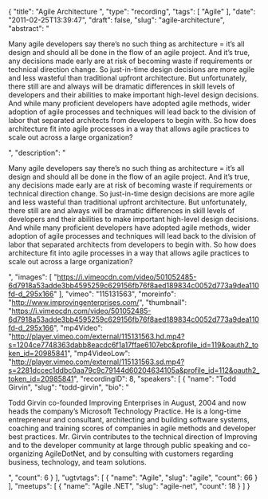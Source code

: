 {
  "title": "Agile Architecture ",
  "type": "recording",
  "tags": [
    "Agile"
  ],
  "date": "2011-02-25T13:39:47",
  "draft": false,
  "slug": "agile-architecture",
  "abstract": "<p>Many agile developers say there&rsquo;s no such thing as architecture = it&rsquo;s all design and should all be done in the flow of an agile project. And it&rsquo;s true, any decisions made early are at risk of becoming waste if requirements or technical direction change. So just-in-time design decisions are more agile and less wasteful than traditional upfront architecture. But unfortunately, there still are and always will be dramatic differences in skill levels of developers and their abilities to make important high-level design decisions. And while many proficient developers have adopted agile methods, wider adoption of agile processes and techniques will lead back to the division of labor that separated architects from developers to begin with. So how does architecture fit into agile processes in a way that allows agile practices to scale out across a large organization?</p>",
  "description": "<p>Many agile developers say there&rsquo;s no such thing as architecture = it&rsquo;s all design and should all be done in the flow of an agile project. And it&rsquo;s true, any decisions made early are at risk of becoming waste if requirements or technical direction change. So just-in-time design decisions are more agile and less wasteful than traditional upfront architecture. But unfortunately, there still are and always will be dramatic differences in skill levels of developers and their abilities to make important high-level design decisions. And while many proficient developers have adopted agile methods, wider adoption of agile processes and techniques will lead back to the division of labor that separated architects from developers to begin with. So how does architecture fit into agile processes in a way that allows agile practices to scale out across a large organization?</p>",
  "images": [
    "https://i.vimeocdn.com/video/501052485-6d7918a53adde3bb4595259c629156fb76f8aed189834c0052d773a9dea110fd-d_295x166"
  ],
  "vimeo": "115131563",
  "moreinfo": "http://www.improvingenterprises.com/",
  "thumbnail": "https://i.vimeocdn.com/video/501052485-6d7918a53adde3bb4595259c629156fb76f8aed189834c0052d773a9dea110fd-d_295x166",
  "mp4Video": "http://player.vimeo.com/external/115131563.hd.mp4?s=1204ce7748363dabb8eacdc6f1a17ffae6107ebc&profile_id=119&oauth2_token_id=20985841",
  "mp4VideoLow": "http://player.vimeo.com/external/115131563.sd.mp4?s=2281dccec1ddbc0aa79c9c79144d60204634105a&profile_id=112&oauth2_token_id=20985841",
  "recordingID": 8,
  "speakers": [
    {
      "name": "Todd Girvin",
      "slug": "todd-girvin",
      "bio": "<p>Todd Girvin co-founded Improving Enterprises in August, 2004 and now heads the company’s Microsoft Technology Practice. He is a long-time entrepreneur and consultant, architecting and building software systems, coaching and training scores of companies in agile methods and developer best practices. Mr. Girvin contributes to the technical direction of Improving and to the developer community at large through public speaking and co-organizing AgileDotNet, and by consulting with customers regarding business, technology, and team solutions.</p>",
      "count": 6
    }
  ],
  "ugtvtags": [
    {
      "name": "Agile",
      "slug": "agile",
      "count": 66
    }
  ],
  "meetups": [
    {
      "name": "Agile .NET",
      "slug": "agile-net",
      "count": 18
    }
  ]
}